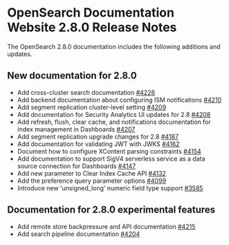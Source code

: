 # OpenSearch Documentation Website 2.8.0 Release Notes

The OpenSearch 2.8.0 documentation includes the following additions and updates.

## New documentation for 2.8.0

- Add cross-cluster search documentation [#4226](https://github.com/opensearch-project/documentation-website/pull/4226)
- Add backend documentation about configuring ISM notifications [#4210](https://github.com/opensearch-project/documentation-website/pull/4210)
- Add segment replication cluster-level setting [#4209](https://github.com/opensearch-project/documentation-website/pull/4209)
- Add documentation for Security Analytics UI updates for 2.8 [#4208](https://github.com/opensearch-project/documentation-website/pull/4208)
- Add refresh, flush, clear cache, and notifications documentation for index management in Dashboards [#4207](https://github.com/opensearch-project/documentation-website/pull/4207)
- Add segment replication upgrade changes for 2.8 [#4187](https://github.com/opensearch-project/documentation-website/pull/4187)
- Add documentation for validating JWT with JWKS [#4162](https://github.com/opensearch-project/documentation-website/pull/4162)
- Document how to configure XContent parsing constraints [#4154](https://github.com/opensearch-project/documentation-website/pull/4154)
- Add documentation to support SigV4 serverless service as a data source connection for Dashboards [#4147](https://github.com/opensearch-project/documentation-website/pull/4147)
- Add new parameter to Clear Index Cache API [#4132](https://github.com/opensearch-project/documentation-website/pull/4132)
- Add the preference query parameter options [#4099](https://github.com/opensearch-project/documentation-website/pull/4099)
- Introduce new 'unsigned_long' numeric field type support [#3585](https://github.com/opensearch-project/documentation-website/pull/3585)

## Documentation for 2.8.0 experimental features

- Add remote store backpressure and API documentation [#4215](https://github.com/opensearch-project/documentation-website/pull/4215)
- Add search pipeline documentation [#4204](https://github.com/opensearch-project/documentation-website/pull/4204)
